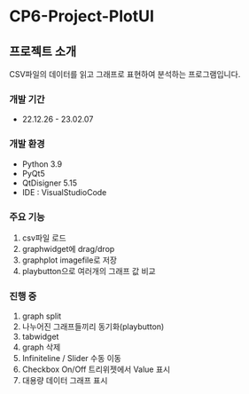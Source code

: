 # CP6-Project-PlotUI
## 프로젝트 소개
CSV파일의 데이터를 읽고 그래프로 표현하여 분석하는 프로그램입니다.
### 개발 기간
* 22.12.26 - 23.02.07
### 개발 환경
* Python 3.9
* PyQt5
* QtDisigner 5.15
* IDE : VisualStudioCode
### 주요 기능
1. csv파일 로드
2. graphwidget에 drag/drop
3. graphplot imagefile로 저장
4. playbutton으로 여러개의 그래프 값 비교
### 진행 중
1. graph split
2. 나누어진 그래프들끼리 동기화(playbutton)
3. tabwidget
4. graph 삭제
5. Infiniteline / Slider 수동 이동
6. Checkbox On/Off 트리위젯에서 Value 표시
7. 대용량 데이터 그래프 표시

